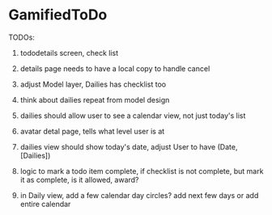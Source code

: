 # GamifiedToDo

TODOs:
1. tododetails screen, check list 
3. details page needs to have a local copy to handle cancel

1. adjust Model layer, Dailies has checklist too
4. think about dailies repeat from model design 
5. dailies should allow user to see a calendar view,   not just today's list
6. avatar detal page,  tells what level user is at

8. dailies view should show today's date,  adjust User to have (Date, [Dailies])

3. logic to mark a todo item complete,  if checklist is not complete, but mark it as complete, is it allowed, award?
4. in Daily view,  add a few calendar day circles?   add next few days or add entire calendar
